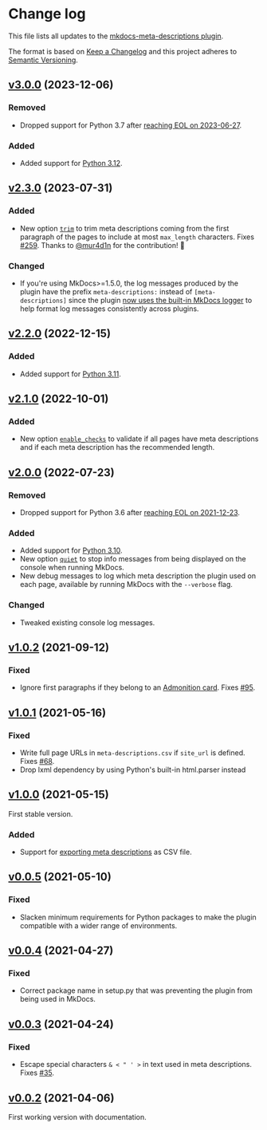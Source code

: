 # Change log

This file lists all updates to the [mkdocs-meta-descriptions plugin](https://github.com/prcr/mkdocs-meta-descriptions-plugin).

The format is based on [Keep a Changelog](https://keepachangelog.com/en/1.0.0/) and this project adheres to [Semantic Versioning](https://semver.org/spec/v2.0.0.html).

## [v3.0.0](https://www.github.com/prcr/mkdocs-meta-descriptions-plugin/compare/v2.3.0...v3.0.0) (2023-12-06)

### Removed

-   Dropped support for Python 3.7 after [reaching EOL on 2023-06-27](https://devguide.python.org/versions/#unsupported-versions).

### Added

-   Added support for [Python 3.12](https://www.python.org/downloads/release/python-3120/).

## [v2.3.0](https://www.github.com/prcr/mkdocs-meta-descriptions-plugin/compare/v2.2.0...v2.3.0) (2023-07-31)

### Added

-   New option [`trim`](https://github.com/prcr/mkdocs-meta-descriptions-plugin#trim) to trim meta descriptions coming from the first paragraph of the pages to include at most `max_length` characters. Fixes [#259](https://github.com/prcr/mkdocs-meta-descriptions-plugin/issues/259). Thanks to [@mur4d1n](https://github.com/mur4d1n) for the contribution! 🎉

### Changed

-   If you're using MkDocs>=1.5.0, the log messages produced by the plugin have the prefix `meta-descriptions:` instead of `[meta-descriptions]` since the plugin [now uses the built-in MkDocs logger](https://www.mkdocs.org/dev-guide/plugins/#logging-in-plugins) to help format log messages consistently across plugins.

## [v2.2.0](https://www.github.com/prcr/mkdocs-meta-descriptions-plugin/compare/v2.1.0...v2.2.0) (2022-12-15)

### Added

-   Added support for [Python 3.11](https://www.python.org/downloads/release/python-3111/).

## [v2.1.0](https://www.github.com/prcr/mkdocs-meta-descriptions-plugin/compare/v2.0.0...v2.1.0) (2022-10-01)

### Added

-   New option [`enable_checks`](https://github.com/prcr/mkdocs-meta-descriptions-plugin#enable_checks) to validate if all pages have meta descriptions and if each meta description has the recommended length.

## [v2.0.0](https://www.github.com/prcr/mkdocs-meta-descriptions-plugin/compare/v1.0.2...v2.0.0) (2022-07-23)

### Removed

-   Dropped support for Python 3.6 after [reaching EOL on 2021-12-23](https://devguide.python.org/versions/#unsupported-versions).

### Added

-   Added support for [Python 3.10](https://www.python.org/downloads/release/python-3101/).
-   New option [`quiet`](https://github.com/prcr/mkdocs-meta-descriptions-plugin#quiet) to stop info messages from being displayed on the console when running MkDocs.
-   New debug messages to log which meta description the plugin used on each page, available by running MkDocs with the `--verbose` flag.

### Changed

-   Tweaked existing console log messages.

## [v1.0.2](https://www.github.com/prcr/mkdocs-meta-descriptions-plugin/compare/v1.0.1...v1.0.2) (2021-09-12)

### Fixed

-   Ignore first paragraphs if they belong to an [Admonition card](https://python-markdown.github.io/extensions/admonition/). Fixes [#95](https://github.com/prcr/mkdocs-meta-descriptions-plugin/issues/95).

## [v1.0.1](https://www.github.com/prcr/mkdocs-meta-descriptions-plugin/compare/v1.0.0...v1.0.1) (2021-05-16)

### Fixed

-   Write full page URLs in `meta-descriptions.csv` if `site_url` is defined. Fixes [#68](https://github.com/prcr/mkdocs-meta-descriptions-plugin/issues/68).
-   Drop lxml dependency by using Python's built-in html.parser instead

## [v1.0.0](https://www.github.com/prcr/mkdocs-meta-descriptions-plugin/compare/v0.0.5...v1.0.0) (2021-05-15)

First stable version.

### Added

-   Support for [exporting meta descriptions](https://github.com/prcr/mkdocs-meta-descriptions-plugin#export_csv) as CSV file.

## [v0.0.5](https://www.github.com/prcr/mkdocs-meta-descriptions-plugin/compare/v0.0.4...v0.0.5) (2021-05-10)

### Fixed

-   Slacken minimum requirements for Python packages to make the plugin compatible with a wider range of environments.

## [v0.0.4](https://www.github.com/prcr/mkdocs-meta-descriptions-plugin/compare/v0.0.3...v0.0.4) (2021-04-27)

### Fixed

-   Correct package name in setup.py that was preventing the plugin from being used in MkDocs.

## [v0.0.3](https://www.github.com/prcr/mkdocs-meta-descriptions-plugin/compare/v0.0.2...v0.0.3) (2021-04-24)

### Fixed

-   Escape special characters `& < " ' >` in text used in meta descriptions. Fixes [#35](https://github.com/prcr/mkdocs-meta-descriptions-plugin/issues/35).

## [v0.0.2](https://www.github.com/prcr/mkdocs-meta-descriptions-plugin/compare/v0.0.1...v0.0.2) (2021-04-06)

First working version with documentation.
